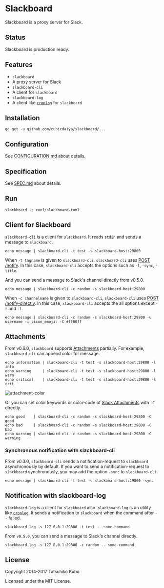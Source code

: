 # Slackboard

Slackboard is a proxy server for Slack.

## Status

Slackboard is production ready.

## Features

 * `slackboard`
  * A proxy server for Slack
 * `slackboard-cli`
  * A client for `slackboard`
 * `slackboard-log`
  * A client like [`cronlog`](https://github.com/kazuho/kaztools/blob/master/cronlog) for `slackboard`

## Installation

```
go get -u github.com/cubicdaiya/slackboard/...
```

## Configuration

See [CONFIGURATION.md](https://github.com/cubicdaiya/slackboard/blob/master/CONFIGURATION.md) about details.

## Specification

See [SPEC.md](https://github.com/cubicdaiya/slackboard/blob/master/SPEC.md) about details.

## Run

```
slackboard -c conf/slackboard.toml
```

## Client for Slackboard

`slackboard-cli` is a client for `slackboard`. It reads `stdin` and sends a message to `slackboard`.

```
echo message | slackboard-cli -t test -s slackboard-host:29800
```

When `-t tagname` is given to `slackboard-cli`, `slackboard-cli` uses
[POST /notify](https://github.com/cubicdaiya/slackboard/blob/master/SPEC.md#post-notify).
In this case, `slackboard-cli` accepts the options such as `-l`, `-sync`, `-title`.

And you can send a message to Slack's channel directly from v0.5.0.

```
echo message | slackboard-cli -c random -s slackboard-host:29800
```

When `-c channelname` is given to `slackboard-cli`, `slackboard-cli` uses [POST /notify-directly](https://github.com/cubicdaiya/slackboard/blob/master/SPEC.md#post-notify-directly). In this case, `slackboard-cli` accepts the all options except `-t` and `-l`.

```
echo message | slackboard-cli -c random -s slackboard-host:29800 -u username -i :icon_emoji: -C #ff00ff
```

## Attachments

From v0.6.0, `slackboard` supports [Attachments](https://api.slack.com/docs/attachments) partially.
For example, `slackboard-cli` can append color for message.

```
echo information | slackboard-cli -t test -s slackboard-host:29800 -l info
echo warning     | slackboard-cli -t test -s slackboard-host:29800 -l warn
echo critical    | slackboard-cli -t test -s slackboard-host:29800 -l crit
```

![attachment-color](https://raw.githubusercontent.com/cubicdaiya/slackboard/master/img/attachments.png)

Or you can set color keywords or color-code of [Slack Attachments](https://api.slack.com/docs/attachments) with `-C` directly.

```
echo good    | slackboard-cli -c random -s slackboard-host:29800 -C good
echo bad     | slackboard-cli -c random -s slackboard-host:29800 -C bad
echo warning | slackboard-cli -c random -s slackboard-host:29800 -C warning
```

### Synchronous notification with slackboard-cli

From v0.3.0, `slackboard-cli` sends a notification-request to `slackboard` asynchronously by default.
If you want to send a notification-request to `slackboard` synchronously, you may add the option `-sync` to `slackboard-cli`.

```
echo message | slackboard-cli -t test -s slackboard-host:29800 -sync
```

## Notification with slackboard-log

`slackboard-log` is a client for `slackboard` also. `slackboard-log` is an utility like [`cronlog`](https://github.com/kazuho/kaztools/blob/master/cronlog).
It sends a notification to `slackboard` when the command after `--` failed.

```
slackboard-log -s 127.0.0.1:29800 -t test -- some-command
```

From `v0.5.0`, you can send a message to Slack's channel directly.

```
slackboard-log -s 127.0.0.1:29800 -c random -- some-command
```

## License

Copyright 2014-2017 Tatsuhiko Kubo


Licensed under the MIT License.
